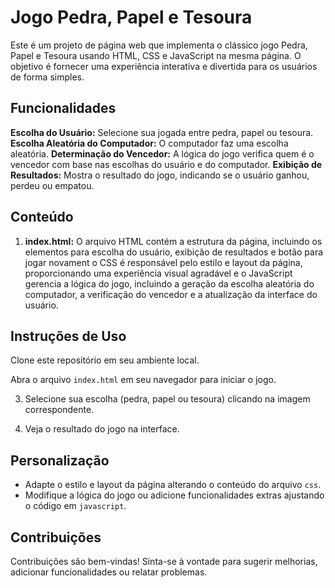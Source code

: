 # Jogo Pedra, Papel e Tesoura

Este é um projeto de página web que implementa o clássico jogo Pedra, Papel e Tesoura usando HTML, CSS e JavaScript na mesma página. O objetivo é fornecer uma experiência interativa e divertida para os usuários de forma simples.

## Funcionalidades

**Escolha do Usuário:** Selecione sua jogada entre pedra, papel ou tesoura.
**Escolha Aleatória do Computador:** O computador faz uma escolha aleatória.
**Determinação do Vencedor:** A lógica do jogo verifica quem é o vencedor com base nas escolhas do usuário e do computador.
**Exibição de Resultados:** Mostra o resultado do jogo, indicando se o usuário ganhou, perdeu ou empatou.

## Conteúdo

1. **index.html:** O arquivo HTML contém a estrutura da página, incluindo os elementos para escolha do usuário, exibição de resultados e botão para jogar novament o CSS é responsável pelo estilo e layout da página, proporcionando uma experiência visual agradável e o JavaScript gerencia a lógica do jogo, incluindo a geração da escolha aleatória do computador, a verificação do vencedor e a atualização da interface do usuário.

## Instruções de Uso

Clone este repositório em seu ambiente local.

Abra o arquivo `index.html` em seu navegador para iniciar o jogo.

3. Selecione sua escolha (pedra, papel ou tesoura) clicando na imagem correspondente.

4. Veja o resultado do jogo na interface.

## Personalização

- Adapte o estilo e layout da página alterando o conteúdo do arquivo `css`.
- Modifique a lógica do jogo ou adicione funcionalidades extras ajustando o código em `javascript`.

## Contribuições

Contribuições são bem-vindas! Sinta-se à vontade para sugerir melhorias, adicionar funcionalidades ou relatar problemas.